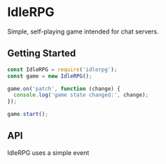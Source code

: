 # IdleRPG
Simple, self-playing game intended for chat servers.

## Getting Started
```js
const IdleRPG = require('idlerpg');
const game = new IdleRPG();

game.on('patch', function (change) {
  console.log('game state changed:', change);
});

game.start();
```

## API
IdleRPG uses a simple event
